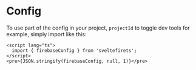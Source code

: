 # Config 

To use part of the config in your project, `projectId` to toggle dev tools for example, simply import like this:

```svelte
<script lang="ts">
  import { firebaseConfig } from 'sveltefirets';
</script>
<pre>{JSON.stringify(firebaseConfig, null, 1)}</pre>
```


